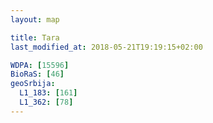 ```yaml
---
layout: map

title: Tara
last_modified_at: 2018-05-21T19:19:15+02:00

WDPA: [15596]
BioRaS: [46]
geoSrbija:
  L1_183: [161]
  L1_362: [78]
---
```

